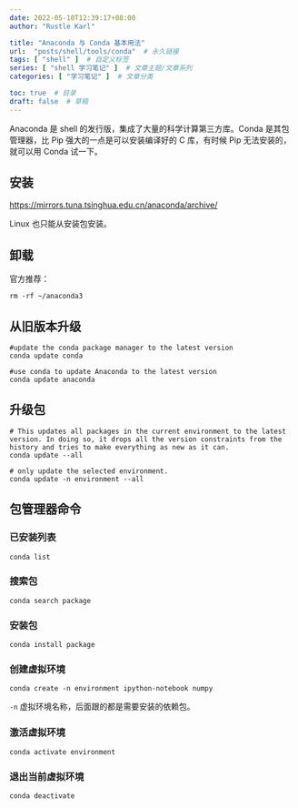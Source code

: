 ```yaml
---
date: 2022-05-10T12:39:17+08:00
author: "Rustle Karl"

title: "Anaconda 与 Conda 基本用法"
url:  "posts/shell/tools/conda"  # 永久链接
tags: [ "shell" ]  # 自定义标签
series: [ "shell 学习笔记" ]  # 文章主题/文章系列
categories: [ "学习笔记" ]  # 文章分类

toc: true  # 目录
draft: false  # 草稿
---
```


Anaconda 是 shell 的发行版，集成了大量的科学计算第三方库。Conda 是其包管理器，比 Pip 强大的一点是可以安装编译好的 C 库，有时候 Pip 无法安装的，就可以用 Conda 试一下。

## 安装

https://mirrors.tuna.tsinghua.edu.cn/anaconda/archive/

Linux 也只能从安装包安装。

## 卸载

官方推荐：

```shell
rm -rf ~/anaconda3
```

## 从旧版本升级

```shell
#update the conda package manager to the latest version
conda update conda

#use conda to update Anaconda to the latest version
conda update anaconda
```

## 升级包

```shell
# This updates all packages in the current environment to the latest version. In doing so, it drops all the version constraints from the history and tries to make everything as new as it can.
conda update --all

# only update the selected environment.
conda update -n environment --all
```

## 包管理器命令

### 已安装列表

```shell
conda list
```

### 搜索包

```shell
conda search package
```

### 安装包

```shell
conda install package
```

### 创建虚拟环境

```shell
conda create -n environment ipython-notebook numpy
```

`-n` 虚拟环境名称，后面跟的都是需要安装的依赖包。

### 激活虚拟环境

```shell
conda activate environment
```

### 退出当前虚拟环境

```shell
conda deactivate
```
